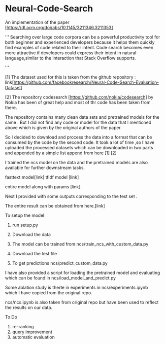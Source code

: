 # Neural-Code-Search
An implementation of the paper  [https://dl.acm.org/doi/abs/10.1145/3211346.3211353]

'''
Searching over large code corpora can be a powerful productivity tool for both beginner and experienced developers because it helps them quickly find examples of code related to their intent. Code search becomes even more attractive if developers could express their intent in natural language,similar to the interaction that Stack Overflow supports.

'''

[1] The dataset used for this is taken from the github repository : link[https://github.com/facebookresearch/Neural-Code-Search-Evaluation-Dataset]


[2] The repository codesearch [https://github.com/nokia/codesearch] by Nokia has been of great help and most of thr code has been taken from there.

The repository contains many clean data sets and pretrained models for the same . But I did not find any code or model for the data that I mentioned above which is given by the original authors of the paper. 

So I decided to download and process the data into a format that can be consumed by the code by the second code. It took a lot of time ,so I have uploaded the processed datasets which can be downloaded in two parts and appended by a simple list append from here [1] [2]


I trained the ncs model on the data and the pretrained models are also available for further downstream tasks.

fasttext model[link]
tfidf model [link]

entire model along with params [link]


Next I provided with some outputs corresponding to the test set .



The entire result can be obtained from here.[link]


To setup the model 

1. run setup.py

2. Download the data

3. The model can be trained from ncs/train_ncs_with_custom_data.py

4. Download the test file

5. To get predictions ncs/predict_custom_data.py

I have also provided a script for loading the pretrained model and evaluating which can be found in ncs/load_model_and_predict.py

Some ablation study is therte in experiments in ncs/experiments.ipynb which I have copied from the original repo.

ncs/ncs.ipynb is also taken from original repo but have been used to reflect the results on our data.













To Do

1. re-ranking 
2. query improvement
3. automatic evaluation